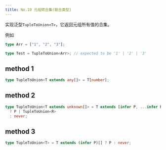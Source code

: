 ```yaml
---
title: No.10 元组转合集(联合类型)
---
```


实现泛型`TupleToUnion<T>`，它返回元组所有值的合集。

例如

```ts
type Arr = ["1", "2", "3"];

type Test = TupleToUnion<Arr>; // expected to be '1' | '2' | '3'
```

## method 1

```ts
type TupleToUnion<T extends any[]> = T[number];
```

## method 2

```ts
type TupleToUnion<T extends unknown[]> = T extends [infer P, ...infer R]
  ? P | TupleToUnion<R>
  : never;
```

## method 3

```ts
type TupleToUnion<T> = T extends (infer P)[] ? P : never;
```
